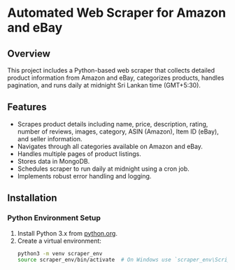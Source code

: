 # Automated Web Scraper for Amazon and eBay

## Overview
This project includes a Python-based web scraper that collects detailed product information from Amazon and eBay, categorizes products, handles pagination, and runs daily at midnight Sri Lankan time (GMT+5:30).

## Features
- Scrapes product details including name, price, description, rating, number of reviews, images, category, ASIN (Amazon), Item ID (eBay), and seller information.
- Navigates through all categories available on Amazon and eBay.
- Handles multiple pages of product listings.
- Stores data in MongoDB.
- Schedules scraper to run daily at midnight using a cron job.
- Implements robust error handling and logging.

## Installation

### Python Environment Setup
1. Install Python 3.x from [python.org](https://www.python.org/).
2. Create a virtual environment:
   ```sh
   python3 -m venv scraper_env
   source scraper_env/bin/activate  # On Windows use `scraper_env\Scripts\activate`
